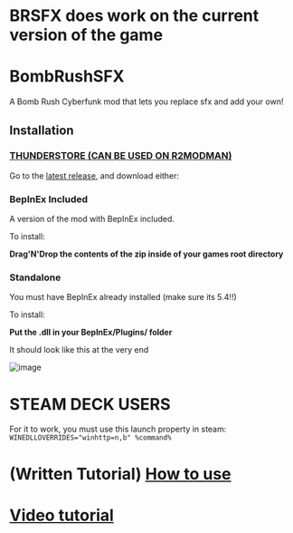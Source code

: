 # **BRSFX** does work on the current version of the game
# BombRushSFX
A Bomb Rush Cyberfunk mod that lets you replace sfx and add your own!

## Installation

### [THUNDERSTORE (CAN BE USED ON R2MODMAN)](https://thunderstore.io/c/bomb-rush-cyberfunk/p/Kade/BombRushSFX/)

Go to the [latest release](https://github.com/Kade-github/BombRushSFX/releases/latest), and download either:

### BepInEx Included

A version of the mod with BepInEx included.

To install:

**Drag'N'Drop the contents of the zip inside of your games root directory**

### Standalone

You must have BepInEx already installed (make sure its 5.4!!)

To install:

**Put the .dll in your BepInEx/Plugins/ folder**

It should look like this at the very end

![image](https://github.com/Kade-github/BombRushRadio/assets/26305836/46ca5d9f-d041-44ee-9ffb-a969f357fa00)

# STEAM DECK USERS

For it to work, you must use this launch property in steam: `WINEDLLOVERRIDES="winhttp=n,b" %command%`

# (Written Tutorial) [How to use](https://github.com/Kade-github/BombRushSFX/blob/main/Tutorial.MD)

# [Video tutorial](https://www.youtube.com/watch?v=jKoo8yNCMR8)

